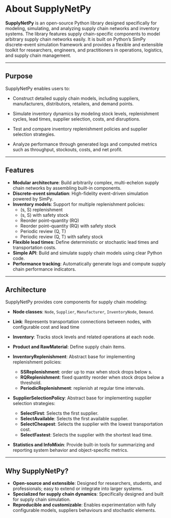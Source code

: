 # About SupplyNetPy

**SupplyNetPy** is an open-source Python library designed specifically for modeling, simulating, and analyzing supply chain networks and inventory systems. The library features supply chain-specific components to model arbitrary supply chain networks easily. It is built on Python’s SimPy discrete-event simulation framework and provides a flexible and extensible toolkit for researchers, engineers, and practitioners in operations, logistics, and supply chain management.

---

## Purpose

SupplyNetPy enables users to:

- Construct detailed supply chain models, including suppliers, manufacturers, distributors, retailers, and demand points.

- Simulate inventory dynamics by modeling stock levels, replenishment cycles, lead times, supplier selection, costs, and disruptions.

- Test and compare inventory replenishment policies and supplier selection strategies.

- Analyze performance through generated logs and computed metrics such as throughput, stockouts, costs, and net profit.

---

## Features

- **Modular architecture**: Build arbitrarily complex, multi-echelon supply chain networks by assembling built-in components.
- **Discrete-event simulation**: High-fidelity event-driven simulation powered by SimPy.
- **Inventory models**: Support for multiple replenishment policies:
    - (s, S) replenishment
    - (s, S) with safety stock
    - Reorder point–quantity (RQ)
    - Reorder point–quantity (RQ) with safety stock
    - Periodic review (Q, T)
    - Periodic review (Q, T) with safety stock
- **Flexible lead times**: Define deterministic or stochastic lead times and transportation costs.
- **Simple API**: Build and simulate supply chain models using clear Python code.
- **Performance tracking**: Automatically generate logs and compute supply chain performance indicators.

---

## Architecture

SupplyNetPy provides core components for supply chain modeling:

- **Node classes**: `Node`, `Supplier`, `Manufacturer`, `InventoryNode`, `Demand`.
- **Link**: Represents transportation connections between nodes, with configurable cost and lead time
- **Inventory**: Tracks stock levels and related operations at each node.
- **Product and RawMaterial**: Define supply chain items.
- **InventoryReplenishment**: Abstract base for implementing replenishment policies:
    - **SSReplenishment**: order up to max when stock drops below s.
    - **RQReplenishment**: fixed quantity reorder when stock drops below a threshold.
    - **PeriodicReplenishment**: replenish at regular time intervals.

- **SupplierSelectionPolicy**: Abstract base for implementing supplier selection strategies:
    - **SelectFirst**: Selects the first supplier.
    - **SelectAvailable**: Selects the first available supplier.
    - **SelectCheapest**: Selects the supplier with the lowest transportation cost.
    - **SelectFastest**: Selects the supplier with the shortest lead time.
- **Statistics and InfoMixin**: Provide built-in tools for summarizing and reporting system behavior and object-specific metrics.

---

## Why SupplyNetPy?

- **Open-source and extensible**: Designed for researchers, students, and professionals; easy to extend or integrate into larger systems.
- **Specialized for supply chain dynamics**: Specifically designed and built for supply chain simulation.
- **Reproducible and customizable**: Enables experimentation with fully configurable models, suppliers behaviours and stochastic elements.
